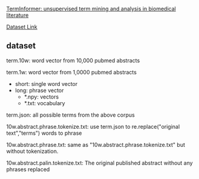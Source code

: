 [TermInformer: unsupervised term mining and analysis in biomedical literature](https://link.springer.com/article/10.1007/s00521-020-05335-2)

[Dataset Link](https://drive.google.com/file/d/1Ov5B-jNCgFxodq4_0TdLtu-AJrqvvX4z/view?usp=sharing)

## dataset
term.10w: word vector from 10,000 pubmed abstracts

term.1w: word vector from 1,0000 pubmed abstracts

- short: single word vector
- long: phrase vector
  - *.npy: vectors
  - *.txt: vocabulary

term.json: all possible terms from the above corpus

10w.abstract.phrase.tokenize.txt: use term.json to re.replace("original text","terms") words to phrase

10w.abstract.phrase.txt: same as "10w.abstract.phrase.tokenize.txt" but without tokenization.

10w.abstract.palin.tokenize.txt: The original published abstract without any phrases replaced


